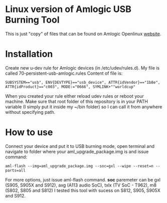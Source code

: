 # Linux version of Amlogic USB Burning Tool

This is just "copy" of files that can be found on Amlogic Openlinux [website][amlTools].

# Installation
Create new u-dev rule for Amlogic devices (in /etc/udev/rules.d). My file is called 70-persistent-usb-amlogic.rules
Content of file is:
```
SUBSYSTEM=="usb", ENV{DEVTYPE}=="usb_device", ATTR{idVendor}=="1b8e", ATTR{idProduct}=="c003", MODE:="0666", SYMLINK+""worldcup"
```

When you created your rule either reload udev rules or reboot your machine. Make sure that root folder of this repository is in your PATH variable (I simply put it inside my ~/bin folder) so I can call it from anywhere without specifying path.

#  How to use
Connect your device and put it to USB burning mode, open terminal and navigate to folder where your aml_upgrade_package.img is and issue command:
```
aml-flash --img=aml_upgrade_package.img --soc=gxl --wipe --reset=n --parts=all
```
For more options, just issue aml-flash command.
__soc__ paremeter can be gxl (S905, S905X and S912), axg (A113 audio SoC), txlx (TV SoC - T962), m8 (S802, S805 and S812)
I tested this tool with sucess on S812, S905, S905X and S912.

   [amlTools]: <http://openlinux.amlogic.com:8000/download/A113/Tool/flash-tool-v4.7/flash-tool>

